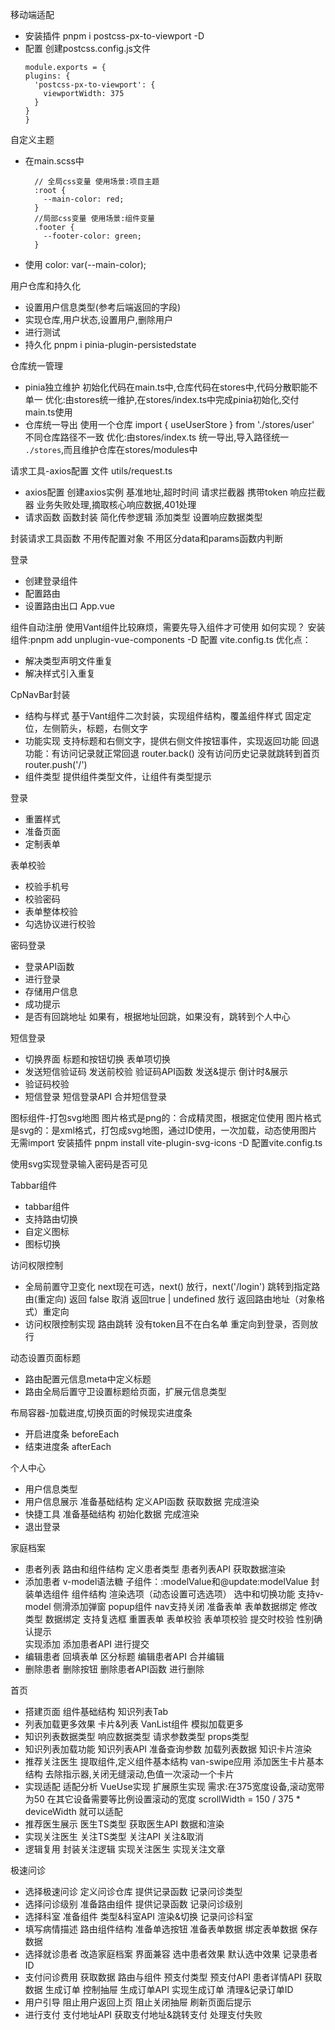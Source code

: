 移动端适配

- 安装插件
  pnpm i postcss-px-to-viewport -D
- 配置
  创建postcss.config.js文件
  ```
  module.exports = {
  plugins: {
    'postcss-px-to-viewport': {
      viewportWidth: 375
    }
  }
  }
  ```

自定义主题
- 在main.scss中
  ```
    // 全局css变量 使用场景:项目主题
    :root {
      --main-color: red;
    }
    //局部css变量 使用场景:组件变量
    .footer {
      --footer-color: green;
    }
  ```
- 使用
  color: var(--main-color);


用户仓库和持久化
- 设置用户信息类型(参考后端返回的字段)
- 实现仓库,用户状态,设置用户,删除用户
- 进行测试
- 持久化
  pnpm i pinia-plugin-persistedstate

仓库统一管理
- pinia独立维护
  初始化代码在main.ts中,仓库代码在stores中,代码分散职能不单一
  优化:由stores统一维护,在stores/index.ts中完成pinia初始化,交付main.ts使用
- 仓库统一导出
  使用一个仓库 import { useUserStore } from './stores/user' 不同仓库路径不一致
  优化:由stores/index.ts 统一导出,导入路径统一 `./stores`,而且维护仓库在stores/modules中

请求工具-axios配置  文件 utils/request.ts
- axios配置
  创建axios实例  基准地址,超时时间
  请求拦截器 携带token
  响应拦截器 业务失败处理,摘取核心响应数据,401处理
- 请求函数
  函数封装 简化传参逻辑
  添加类型 设置响应数据类型

封装请求工具函数
  不用传配置对象
  不用区分data和params函数内判断

登录
- 创建登录组件
- 配置路由
- 设置路由出口  App.vue

组件自动注册
使用Vant组件比较麻烦，需要先导入组件才可使用
如何实现？
安装组件:pnpm add unplugin-vue-components -D
配置 vite.config.ts
优化点：
- 解决类型声明文件重复
- 解决样式引入重复


CpNavBar封装
- 结构与样式
  基于Vant组件二次封装，实现组件结构，覆盖组件样式
  固定定位，左侧箭头，标题，右侧文字
- 功能实现
  支持标题和右侧文字，提供右侧文件按钮事件，实现返回功能
    回退功能：有访问记录就正常回退 router.back()
            没有访问历史记录就跳转到首页 router.push('/')
- 组件类型
  提供组件类型文件，让组件有类型提示


登录
- 重置样式
- 准备页面
- 定制表单
  
表单校验
- 校验手机号
- 校验密码
- 表单整体校验
- 勾选协议进行校验

密码登录
- 登录API函数
- 进行登录
- 存储用户信息
- 成功提示
- 是否有回跳地址 如果有，根据地址回跳，如果没有，跳转到个人中心

短信登录
- 切换界面
  标题和按钮切换
  表单项切换
- 发送短信验证码
  发送前校验
  验证码API函数
  发送&提示
  倒计时&展示
- 验证码校验
- 短信登录
  短信登录API
  合并短信登录

图标组件-打包svg地图
图片格式是png的：合成精灵图，根据定位使用
图片格式是svg的：是xml格式，打包成svg地图，通过ID使用，一次加载，动态使用图片无需import
安装插件 pnpm install vite-plugin-svg-icons -D
配置vite.config.ts

使用svg实现登录输入密码是否可见

Tabbar组件
- tabbar组件
- 支持路由切换
- 自定义图标
- 图标切换

访问权限控制
- 全局前置守卫变化
  next现在可选，next() 放行，next('/login') 跳转到指定路由(重定向)
  返回 false 取消
  返回true | undefined 放行
  返回路由地址（对象格式）重定向
- 访问权限控制实现
  路由跳转
  没有token且不在白名单 重定向到登录，否则放行


动态设置页面标题
- 路由配置元信息meta中定义标题
- 路由全局后置守卫设置标题给页面，扩展元信息类型

布局容器-加载进度,切换页面的时候现实进度条
- 开启进度条 beforeEach
- 结束进度条 afterEach
  
个人中心
- 用户信息类型
- 用户信息展示
  准备基础结构
  定义API函数
  获取数据
  完成渲染
- 快捷工具
  准备基础结构
  初始化数据
  完成渲染
- 退出登录

家庭档案
- 患者列表
  路由和组件结构  定义患者类型  患者列表API  获取数据渲染
- 添加患者
  v-model语法糖
    子组件：:modelValue和@update:modelValue
  封装单选组件
    组件结构 渲染选项（动态设置可选选项） 选中和切换功能 支持v-model
  侧滑添加弹窗
    popup组件 nav支持关闭 准备表单
  表单数据绑定
    修改类型 数据绑定 支持复选框 重置表单
  表单校验
    表单项校验  提交时校验  性别确认提示  
  实现添加
    添加患者API 进行提交
- 编辑患者
  回填表单 区分标题 编辑患者API 合并编辑
- 删除患者
  删除按钮 删除患者API函数 进行删除

首页
- 搭建页面
  组件基础结构
  知识列表Tab
- 列表加载更多效果
  卡片&列表 VanList组件 模拟加载更多
- 知识列表数据类型
  响应数据类型 请求参数类型 props类型
- 知识列表加载功能
  知识列表API 准备查询参数 加载列表数据 知识卡片渲染
- 推荐关注医生
  提取组件,定义组件基本结构
  van-swipe应用
  添加医生卡片基本结构
  去除指示器,关闭无缝滚动,色值一次滚动一个卡片
- 实现适配
  适配分析 VueUse实现 扩展原生实现
  需求:在375宽度设备,滚动宽带为50  在其它设备需要等比例设置滚动的宽度 scrollWidth = 150 / 375 * deviceWidth 就可以适配
- 推荐医生展示
  医生TS类型 获取医生API 数据和渲染
- 实现关注医生
  关注TS类型 关注API 关注&取消
- 逻辑复用
  封装关注逻辑 实现关注医生 实现关注文章

极速问诊
- 选择极速问诊
  定义问诊仓库 提供记录函数 记录问诊类型
- 选择问诊级别
  准备路由组件 提供记录函数 记录问诊级别
- 选择科室
  准备组件 类型&科室API 渲染&切换 记录问诊科室
- 填写病情描述
  路由组件结构 准备单选按钮 准备表单数据 绑定表单数据 保存数据
- 选择就诊患者
  改造家庭档案 界面兼容 选中患者效果 默认选中效果 记录患者ID
- 支付问诊费用
  获取数据 路由与组件 预支付类型 预支付API 患者详情API 获取数据
  生成订单  控制抽屉 生成订单API 实现生成订单 清理&记录订单ID
- 用户引导
  阻止用户返回上页 阻止关闭抽屉 刷新页面后提示
- 进行支付
  支付地址API 获取支付地址&跳转支付 处理支付失败